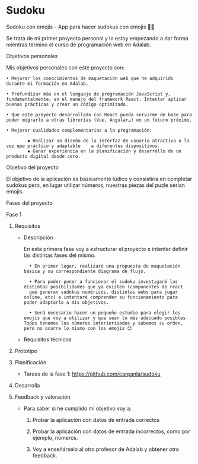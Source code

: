 # Sudoku

Sudoku con emojis - App para hacer sudokus con emojis 🤪🤪

Se trata de mi primer proyecto personal y lo estoy empezando a dar forma mientras termino el curso de programación web en Adalab.

Objetivos personales

Mis objetivos personales con este proyecto son:

    • Mejorar los conocimientos de maquetación web que he adquirido durante mi formación en Adalab.

    • Profundizar más en el lenguaje de programación JavaScript y, fundamentalmente, en el manejo del framework React. Intentar aplicar buenas prácticas y crear un código optimizado.

    • Que este proyecto desarrollado con React pueda servirme de base para poder migrarlo a otras librerías (Vue, Angular…) en un futuro próximo.

    • Mejorar cualidades complementarias a la programación:

            ▪ Realizar un diseño de la interfaz de usuario atractivo a la vez que práctico y adaptable    a diferentes dispositivos.
            ▪ Ganar experiencia en la planificación y desarrollo de un producto digital desde cero.


Objetivo del proyecto

El objetivo de la aplicación es básicamente lúdico y consistiría en completar sudokus pero, en lugar utilizar números, nuestras piezas del puzle serían emojis.

Fases del proyecto

Fase 1

1. Requisitos

    - Descripción

        En esta primera fase voy a estructurar el proyecto e intentar definir las distintas fases del mismo.

            • En primer lugar, realizaré una propuesta de maquetación básica y su correspondiente diagrama de flujo. 

            • Para poder poner a funcionar el sudoku investigaré las distintas posibilidades que ya existen (componentes de react 
            que generan sudokus numéricos, distintas webs para jugar online, etc) e intentaré comprender su funcionamiento para poder adaptarlo a mis objetivos.

            • Será necesario hacer un pequeño estudio para elegir los emojis que voy a utilizar y que sean lo más adecuado posibles. Todos tenemos los números interiorizados y sabemos su orden, pero no ocurre lo mismo con los emojis 😊

    - Requisitos técnicos

2. Prototipo

3. Planificación

    - Tareas de la fase 1: https://github.com/carpanla/sudoku

4. Desarrolla

5. Feedback y valoración

    - Para saber si he cumplido mi objetivo voy a:

        1. Probar la aplicación con datos de entrada correctos

        2. Probar la aplicación con datos de entrada incorrectos, como por ejemplo, números.

        3. Voy a enseñárselo al otro profesor de Adalab y obtener otro feedback.




